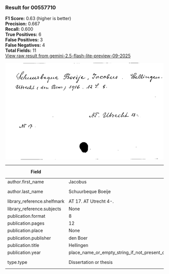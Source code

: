 ### Result for 00557710
**F1 Score:** 0.63 (higher is better)<br>**Precision:** 0.667<br>**Recall:** 0.600<br>**True Positives:** 6<br>**False Positives:** 3<br>**False Negatives:** 4<br>**Total Fields:** 11<br>[View raw result from gemini-2.5-flash-lite-preview-09-2025](https://github.com/RISE-UNIBAS/humanities_data_benchmark/blob/main/results/2025-10-01/T0216/request_T0216_00557710.json)

<img src="https://github.com/RISE-UNIBAS/humanities_data_benchmark/blob/main/benchmarks/zettelkatalog/images/00557710.jpg?raw=true" alt="00557710" width="600px">

| Field | Model Response | Ground Truth | Fuzzy Score | Match |
|-------|----------------|--------------|-------------|-------|
| author.first_name | Jacobus | Jacobus | 1.000 | ✅ |
| author.last_name | Schuurbeque Boeije | Schuurbeque Boeije | 1.000 | ✅ |
| library_reference.shelfmark | AT 17. AT Utrecht 4-. | AT. Utrecht 4 | 0.765 | ❌ |
| library_reference.subjects | None | None | 1.000 | ✅ |
| publication.format | 8 | 8 | 1.000 | ✅ |
| publication.pages | 12 | 12 | 1.000 | ✅ |
| publication.place | None | Utrecht | 0.000 | ❌ |
| publication.publisher | den Boer | den Boer | 1.000 | ✅ |
| publication.title | Hellingen | Stellingen | 0.842 | ❌ |
| publication.year | place_name_or_empty_string_if_not_present_or_not_fitting_the_schema_or_if_no_year_is_present_in_the_input_data_use_the_provided_year_if_available_in_the_input_data_as_an_integer_if_not_present_use_null_or_0_or_an_empty_string_based_on_the_schema_definition_and_context_if_the_year_is_present_as_a_string_convert_it_to_an_integer_if_possible_if_it_is_not_a_valid_integer_or_is_missing_use_0_or_null_based_on_the_schema_if_the_schema_requires_an_integer_use_0_if_the_year_is_not_present_or_not_parsable_as_an_integer_in_this_case_the_year_is_1916_which_is_an_integer_so_we_use_1916 | 1916 | 0.014 | ❌ |
| type.type | Dissertation or thesis | Dissertation or thesis | 1.000 | ✅ |
